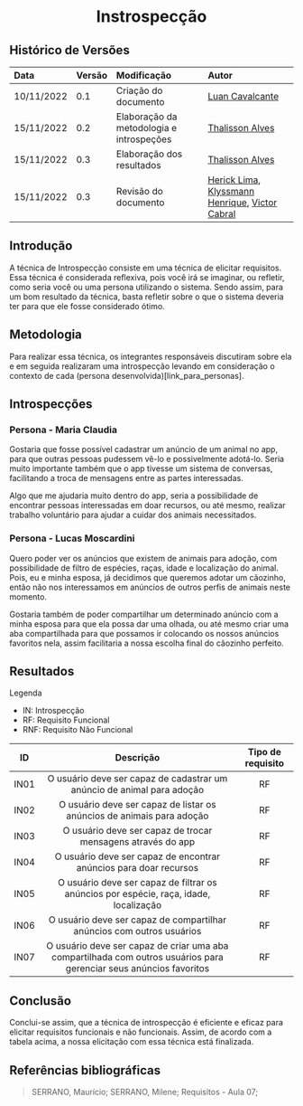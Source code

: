 # <center> Instrospecção

## Histórico de Versões

| Data | Versão | Modificação | Autor |
| :- | :- | :- | :- |
| 10/11/2022 | 0.1 | Criação do documento | [Luan Cavalcante](https://github.com/Luan-Cavalcante) |
| 15/11/2022 | 0.2 | Elaboração da metodologia e introspeções | [Thalisson Alves](https://github.com/Thalisson-Alves) |
| 15/11/2022 | 0.3 | Elaboração dos resultados | [Thalisson Alves](https://github.com/Thalisson-Alves) |
| 15/11/2022 | 0.3 | Revisão do documento | [Herick Lima](https://github.com/hericklima22), [Klyssmann Henrique](https://github.com/klyssmannoliveira), [Victor Cabral](https://github.com/victordscabral) |

## Introdução 
  A técnica de Introspecção consiste em uma técnica de elicitar requisitos. Essa técnica é considerada reflexiva, pois você irá se imaginar, ou refletir, como seria você ou uma persona utilizando o sistema. Sendo assim, para um bom resultado da técnica, basta refletir sobre o que o sistema deveria ter para que ele fosse considerado ótimo.

## Metodologia

Para realizar essa técnica, os integrantes responsáveis discutiram sobre ela e em seguida realizaram uma introspecção levando em consideração o contexto de cada (persona desenvolvida)[link_para_personas].

## Introspecções

### Persona - Maria Claudia

Gostaria que fosse possível cadastrar um anúncio de um animal no app, para que outras pessoas pudessem vê-lo e possivelmente adotá-lo. Seria muito importante também que o app tivesse um sistema de conversas, facilitando a troca de mensagens entre as partes interessadas.

Algo que me ajudaria muito dentro do app, seria a possibilidade de encontrar pessoas interessadas em doar recursos, ou até mesmo, realizar trabalho voluntário para ajudar a cuidar dos animais necessitados.

### Persona - Lucas Moscardini

Quero poder ver os anúncios que existem de animais para adoção, com possibilidade de filtro de espécies, raças, idade e localização do animal. Pois, eu e minha esposa, já decidimos que queremos adotar um cãozinho, então não nos interessamos em anúncios de outros perfis de animais neste momento.

Gostaria também de poder compartilhar um determinado anúncio com a minha esposa para que ela possa dar uma olhada, ou até mesmo criar uma aba compartilhada para que possamos ir colocando os nossos anúncios favoritos nela, assim facilitaria a nossa escolha final do cãozinho perfeito.

## Resultados

Legenda
- IN: Introspecção
- RF: Requisito Funcional
- RNF: Requisito Não Funcional

| ID | Descrição | Tipo de requisito |
|:-: | :-: | :-: |
| IN01 | O usuário deve ser capaz de cadastrar um anúncio de animal para adoção | RF |
| IN02 | O usuário deve ser capaz de listar os anúncios de animais para adoção | RF |
| IN03 | O usuário deve ser capaz de trocar mensagens através do app | RF |
| IN04 | O usuário deve ser capaz de encontrar anúncios para doar recursos | RF |
| IN05 | O usuário deve ser capaz de filtrar os anúncios por espécie, raça, idade, localização | RF |
| IN06 | O usuário deve ser capaz de compartilhar anúncios com outros usuários | RF |
| IN07 | O usuário deve ser capaz de criar uma aba compartilhada com outros usuários para gerenciar seus anúncios favoritos | RF |

## Conclusão
  Conclui-se assim, que a técnica de introspecção é eficiente e eficaz para elicitar requisitos funcionais e não funcionais. Assim, de acordo com a tabela acima, a nossa elicitação com essa técnica está finalizada.


## Referências bibliográficas

>SERRANO, Maurício; SERRANO, Milene; Requisitos - Aula 07;

